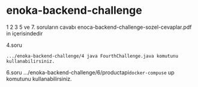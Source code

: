 # enoka-backend-challenge
1 2 3 5 ve 7. soruların cavabı enoca-backend-challenge-sozel-cevaplar.pdf in içerisindedir

4.soru

```
.../enoka-backend-challenge/4 java FourthChallenge.java komutunu kullanabilirsiniz.
```
6.soru
.../enoka-backend-challenge/6/productapi```docker-compuse``` up komutunu kullanabilirsiniz.


